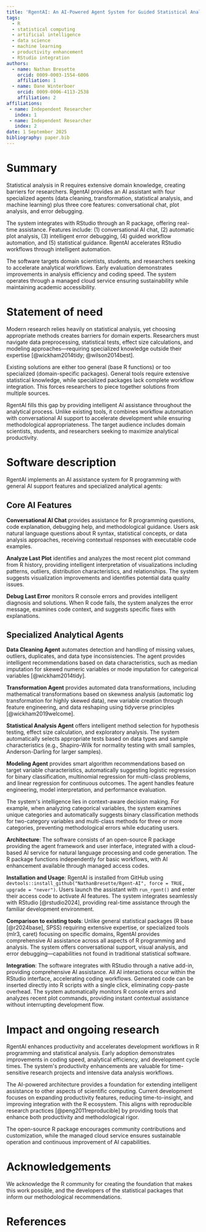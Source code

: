 ```yaml
---
title: 'RgentAI: An AI-Powered Agent System for Guided Statistical Analysis in R'
tags:
  - R
  - statistical computing
  - artificial intelligence
  - data science
  - machine learning
  - productivity enhancement
  - RStudio integration
authors:
  - name: Nathan Bresette
    orcid: 0009-0003-1554-6006
    affiliation: 1
  - name: Dane Winterboer
    orcid: 0009-0006-4113-2538
    affiliation: 2
affiliations:
 - name: Independent Researcher
   index: 1
 - name: Independent Researcher
   index: 2
date: 1 September 2025
bibliography: paper.bib
---
```


# Summary

Statistical analysis in R requires extensive domain knowledge, creating barriers for researchers. RgentAI provides an AI assistant with four specialized agents (data cleaning, transformation, statistical analysis, and machine learning) plus three core features: conversational chat, plot analysis, and error debugging.

The system integrates with RStudio through an R package, offering real-time assistance. Features include: (1) conversational AI chat, (2) automatic plot analysis, (3) intelligent error debugging, (4) guided workflow automation, and (5) statistical guidance. RgentAI accelerates RStudio workflows through intelligent automation.

The software targets domain scientists, students, and researchers seeking to accelerate analytical workflows. Early evaluation demonstrates improvements in analysis efficiency and coding speed. The system operates through a managed cloud service ensuring sustainability while maintaining academic accessibility.

# Statement of need

Modern research relies heavily on statistical analysis, yet choosing appropriate methods creates barriers for domain experts. Researchers must navigate data preprocessing, statistical tests, effect size calculations, and modeling approaches—requiring specialized knowledge outside their expertise [@wickham2014tidy; @wilson2014best].

Existing solutions are either too general (base R functions) or too specialized (domain-specific packages). General tools require extensive statistical knowledge, while specialized packages lack complete workflow integration. This forces researchers to piece together solutions from multiple sources.

RgentAI fills this gap by providing intelligent AI assistance throughout the analytical process. Unlike existing tools, it combines workflow automation with conversational AI support to accelerate development while ensuring methodological appropriateness. The target audience includes domain scientists, students, and researchers seeking to maximize analytical productivity.

# Software description

RgentAI implements an AI assistance system for R programming with general AI support features and specialized analytical agents:

## Core AI Features

**Conversational AI Chat** provides assistance for R programming questions, code explanation, debugging help, and methodological guidance. Users ask natural language questions about R syntax, statistical concepts, or data analysis approaches, receiving contextual responses with executable code examples.

**Analyze Last Plot** identifies and analyzes the most recent plot command from R history, providing intelligent interpretation of visualizations including patterns, outliers, distribution characteristics, and relationships. The system suggests visualization improvements and identifies potential data quality issues.

**Debug Last Error** monitors R console errors and provides intelligent diagnosis and solutions. When R code fails, the system analyzes the error message, examines code context, and suggests specific fixes with explanations.

## Specialized Analytical Agents

**Data Cleaning Agent** automates detection and handling of missing values, outliers, duplicates, and data type inconsistencies. The agent provides intelligent recommendations based on data characteristics, such as median imputation for skewed numeric variables or mode imputation for categorical variables [@wickham2014tidy].

**Transformation Agent** provides automated data transformations, including mathematical transformations based on skewness analysis (automatic log transformation for highly skewed data), new variable creation through feature engineering, and data reshaping using tidyverse principles [@wickham2019welcome].

**Statistical Analysis Agent** offers intelligent method selection for hypothesis testing, effect size calculation, and exploratory analysis. The system automatically selects appropriate tests based on data types and sample characteristics (e.g., Shapiro-Wilk for normality testing with small samples, Anderson-Darling for larger samples).

**Modeling Agent** provides smart algorithm recommendations based on target variable characteristics, automatically suggesting logistic regression for binary classification, multinomial regression for multi-class problems, and linear regression for continuous outcomes. The agent handles feature engineering, model interpretation, and performance evaluation.

The system's intelligence lies in context-aware decision making. For example, when analyzing categorical variables, the system examines unique categories and automatically suggests binary classification methods for two-category variables and multi-class methods for three or more categories, preventing methodological errors while educating users.

**Architecture**: The software consists of an open-source R package providing the agent framework and user interface, integrated with a cloud-based AI service for natural language processing and code generation. The R package functions independently for basic workflows, with AI enhancement available through managed access codes.

**Installation and Usage**: RgentAI is installed from GitHub using `devtools::install_github("NathanBresette/Rgent-AI", force = TRUE, upgrade = "never")`. Users launch the assistant with `run_rgent()` and enter their access code to activate AI features. The system integrates seamlessly with RStudio [@rstudio2024], providing real-time assistance through the familiar development environment.

**Comparison to existing tools**: Unlike general statistical packages (R base [@r2024base], SPSS) requiring extensive expertise, or specialized tools (mlr3, caret) focusing on specific domains, RgentAI provides comprehensive AI assistance across all aspects of R programming and analysis. The system offers conversational support, visual analysis, and error debugging—capabilities not found in traditional statistical software.

**Integration**: The software integrates with RStudio through a native add-in, providing comprehensive AI assistance. All AI interactions occur within the RStudio interface, accelerating coding workflows. Generated code can be inserted directly into R scripts with a single click, eliminating copy-paste overhead. The system automatically monitors R console errors and analyzes recent plot commands, providing instant contextual assistance without interrupting development flow.

# Impact and ongoing research

RgentAI enhances productivity and accelerates development workflows in R programming and statistical analysis. Early adoption demonstrates improvements in coding speed, analytical efficiency, and development cycle times. The system's productivity enhancements are valuable for time-sensitive research projects and intensive data analysis workflows.

The AI-powered architecture provides a foundation for extending intelligent assistance to other aspects of scientific computing. Current development focuses on expanding productivity features, reducing time-to-insight, and improving integration with the R ecosystem. This aligns with reproducible research practices [@peng2011reproducible] by providing tools that enhance both productivity and methodological rigor.

The open-source R package encourages community contributions and customization, while the managed cloud service ensures sustainable operation and continuous improvement of AI capabilities.

# Acknowledgements

We acknowledge the R community for creating the foundation that makes this work possible, and the developers of the statistical packages that inform our methodological recommendations.

# References
